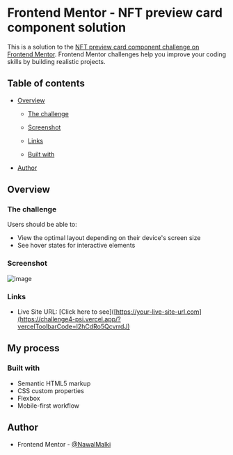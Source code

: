 # Frontend Mentor - NFT preview card component solution

This is a solution to the [NFT preview card component challenge on Frontend Mentor](https://www.frontendmentor.io/challenges/nft-preview-card-component-SbdUL_w0U). Frontend Mentor challenges help you improve your coding skills by building realistic projects. 

## Table of contents

- [Overview](#overview)
  - [The challenge](#the-challenge)
  - [Screenshot](#screenshot)
  - [Links](#links)

  - [Built with](#built-with)


- [Author](#author)




## Overview

### The challenge

Users should be able to:

- View the optimal layout depending on their device's screen size
- See hover states for interactive elements

### Screenshot


![image](https://github.com/NawalMalki/Challenge4/assets/114352448/1b6b8d2f-9344-43be-82da-442980816d20)









### Links

- Live Site URL: [Click here to see]([https://your-live-site-url.com](https://challenge4-psi.vercel.app/?vercelToolbarCode=l2hCdRo5QcvrrdJ)

## My process

### Built with

- Semantic HTML5 markup
- CSS custom properties
- Flexbox
- Mobile-first workflow





## Author

- Frontend Mentor - [@NawalMalki](https://www.frontendmentor.io/profile/NawalMalki)

